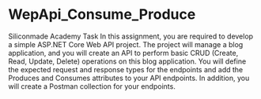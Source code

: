 # WepApi_Consume_Produce
Siliconmade Academy Task
In this assignment, you are required to develop a simple ASP.NET Core Web API project. The project will manage a blog application, and you will create an API to perform basic CRUD (Create, Read, Update, Delete) operations on this blog application. You will define the expected request and response types for the endpoints and add the Produces and Consumes attributes to your API endpoints. In addition, you will create a Postman collection for your endpoints.
